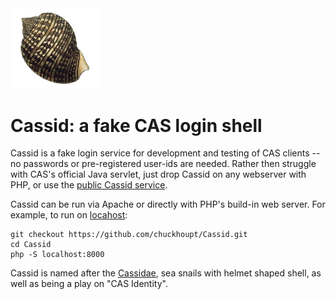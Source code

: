 <img src="cassidae.png" width="139.5">

# Cassid: a fake CAS login shell

Cassid is a fake login service for development and testing of CAS clients --
no passwords or pre-registered user-ids are needed.
Rather then struggle with CAS's official Java servlet,
just drop Cassid on any webserver with PHP,
or use the [public Cassid service](https://cassid.habilis.net/).

Cassid can be run via Apache or directly with PHP's build-in web server.
For example, to run on [locahost](http://localhost:8000):

```
git checkout https://github.com/chuckhoupt/Cassid.git
cd Cassid
php -S localhost:8000
```

Cassid is named after the [Cassidae](https://en.wikipedia.org/wiki/Cassidae),
sea snails with helmet shaped shell, as well as being a play on "CAS Identity".
